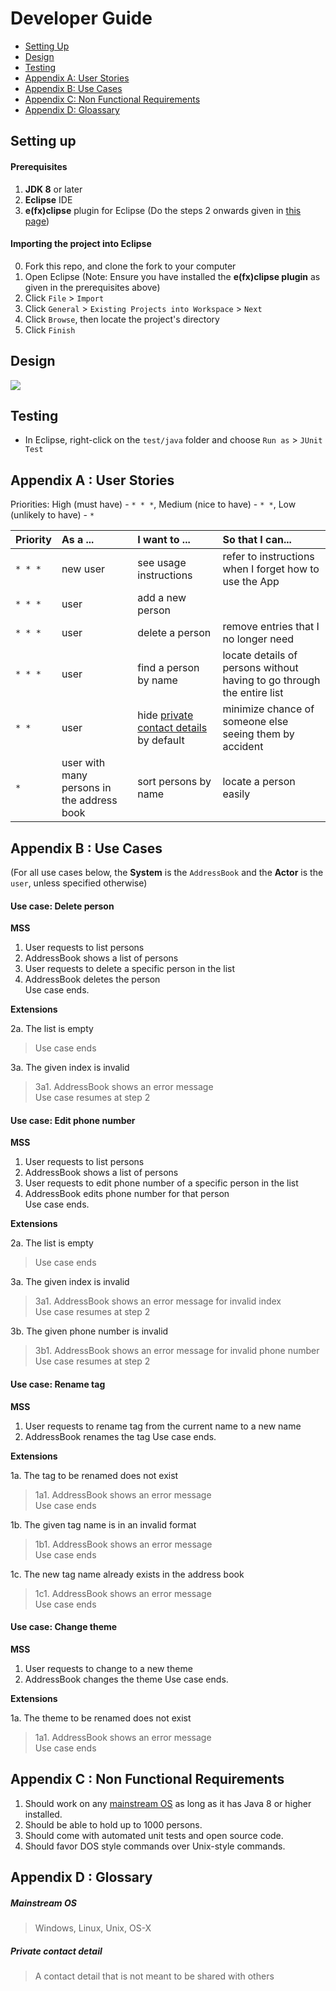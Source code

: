 # Developer Guide

* [Setting Up](#setting-up)
* [Design](#design)
* [Testing](#testing)
* [Appendix A: User Stories](#appendix-a--user-stories)
* [Appendix B: Use Cases](#appendix-b--use-cases)
* [Appendix C: Non Functional Requirements](#appendix-c--non-functional-requirements)
* [Appendix D: Gloassary](#appendix-d--glossary)

## Setting up

#### Prerequisites

1. **JDK 8** or later
2. **Eclipse** IDE
3. **e(fx)clipse** plugin for Eclipse (Do the steps 2 onwards given in
   [this page](http://www.eclipse.org/efxclipse/install.html#for-the-ambitious))


#### Importing the project into Eclipse

0. Fork this repo, and clone the fork to your computer
1. Open Eclipse (Note: Ensure you have installed the **e(fx)clipse plugin** as given in the prerequisites above)
2. Click `File` > `Import`
3. Click `General` > `Existing Projects into Workspace` > `Next`
4. Click `Browse`, then locate the project's directory
5. Click `Finish`

## Design
<img src="images/mainClassDiagram.png"/>

## Testing

* In Eclipse, right-click on the `test/java` folder and choose `Run as` > `JUnit Test`

## Appendix A : User Stories

Priorities: High (must have) - `* * *`, Medium (nice to have)  - `* *`,  Low (unlikely to have) - `*`


Priority | As a ... | I want to ... | So that I can...
-------- | :-------- | :--------- | :-----------
`* * *` | new user | see usage instructions | refer to instructions when I forget how to use the App
`* * *` | user | add a new person |
`* * *` | user | delete a person | remove entries that I no longer need
`* * *` | user | find a person by name | locate details of persons without having to go through the entire list
`* *` | user | hide [private contact details](#private-contact-detail) by default | minimize chance of someone else seeing them by accident
`*` | user with many persons in the address book | sort persons by name | locate a person easily


## Appendix B : Use Cases

(For all use cases below, the **System** is the `AddressBook` and the **Actor** is the `user`, unless specified otherwise)

#### Use case: Delete person

**MSS**

1. User requests to list persons
2. AddressBook shows a list of persons
3. User requests to delete a specific person in the list
4. AddressBook deletes the person <br>
Use case ends.

**Extensions**

2a. The list is empty

> Use case ends

3a. The given index is invalid

> 3a1. AddressBook shows an error message <br>
  Use case resumes at step 2

#### Use case: Edit phone number

**MSS**

1. User requests to list persons
2. AddressBook shows a list of persons
3. User requests to edit phone number of a specific person in the list
4. AddressBook edits phone number for that person <br>
Use case ends.

**Extensions**

2a. The list is empty

> Use case ends

3a. The given index is invalid

> 3a1. AddressBook shows an error message for invalid index <br>
  Use case resumes at step 2
  
3b. The given phone number is invalid

> 3b1. AddressBook shows an error message for invalid phone number <br>
  Use case resumes at step 2

#### Use case: Rename tag

**MSS**

1. User requests to rename tag from the current name to a new name
2. AddressBook renames the tag
Use case ends.

**Extensions**

1a. The tag to be renamed does not exist

> 1a1. AddressBook shows an error message <br> 
  Use case ends

1b. The given tag name is in an invalid format

> 1b1. AddressBook shows an error message <br> 
  Use case ends

1c. The new tag name already exists in the address book

> 1c1. AddressBook shows an error message <br> 
  Use case ends
  
#### Use case: Change theme

**MSS**

1. User requests to change to a new theme
2. AddressBook changes the theme
Use case ends.

**Extensions**

1a. The theme to be renamed does not exist

> 1a1. AddressBook shows an error message <br>
  Use case ends

## Appendix C : Non Functional Requirements

1. Should work on any [mainstream OS](#mainstream-os) as long as it has Java 8 or higher installed.
2. Should be able to hold up to 1000 persons.
3. Should come with automated unit tests and open source code.
4. Should favor DOS style commands over Unix-style commands.

## Appendix D : Glossary

##### Mainstream OS

> Windows, Linux, Unix, OS-X

##### Private contact detail

> A contact detail that is not meant to be shared with others
